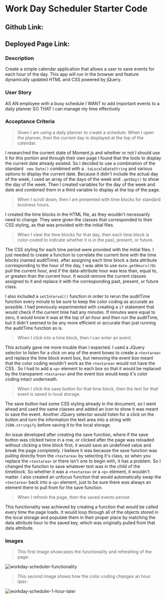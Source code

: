 # Work Day Scheduler Starter Code

## Github Link:

## Deployed Page Link:

### Description 
Create a simple calendar application that allows a user to save events for each hour of the day. This app will run in the browser and feature dynamically updated HTML and CSS powered by jQuery.

### User Story
AS AN employee with a busy schedule
I WANT to add important events to a daily planner
SO THAT I can manage my time effectively

### Acceptance Criteria
> Given I am using a daily planner to create a schedule:
> When I open the planner, then the current day is displayed at the top of the calendar.

I researched the current state of Moment.js and whether or not I should use it for this portion and through their own page I found that the tools to display the current date already existed. So I decided to use a combination of the standard ``` new Date()``` combined with a ```.toLocaleDateString``` and various options to display the current date. Because it didn't include the actual day of the week, I used an array of the days of the week and ```.getDay()``` to show the day of the week. Then I created variables for the day of the week and date and combined them in a third variable to display at the top of the page. 

> When I scroll down, then I am presented with time blocks for standard business hours.

I created the time blocks in the HTML file, as they wouldn't necessarily need to change. They were given the classes that corresponded to their CSS styling, as that was provided with the initial files. 

> When I view the time blocks for that day, then each time block is color-coded to indicate whether it is in the past, present, or future.

The CSS styling for each time period were provided with the initial files. I just needed to create a function to correlate the current time with the time blocks (named auditTime). after assigning each time block a data attribute corresponding to the hour of the day, I was able to use ```date.getHours()```to pull the current hour, and if the data-attribute hour was less than, equal to, or greaten than the current hour. It would remove the current classes assigned to it and replace it with the corresponding past, present, or future class. 

I also included a ```setInterval()``` function in order to rerun the auditTime function every minute to be sure to keep the color coding as accurate as possible. I had previously experimented with creating a ```if``` statement that would check if the current time had any minutes. If minutes were equal to zero, it would know it was at the top of an hour and then run the auditTime, but it didn't seemed to be any more efficient or accurate than just running the auditTime function as is. 

> When I click into a time block, then I can enter an event.
 
This actually gave me more trouble than I expected. I used a JQuery selector to listen for a click on any of the event boxes to create a ```<textarea>``` and replace the time block event box, but removing the event box meant that the color coding wouldn't work as the ```<textarea>``` would not have the CSS . So I had to add a ```<p>``` element to each box so that it would be replaced by the transparent ```<textarea>``` and the event box would keep it's color coding intact underneath. 

> When I click the save button for that time block, then the text for that event is saved in local storage.

The save button had some CSS styling already in the document, so I went ahead and used the same classes and added an icon to show it was meant to save the event. Another JQuery selector would listen for a click on the button and turn the information the text area into a string with ```JSON.stringify``` before saving it to the local storage. 

An issue developed after creating the save function, where if the save button was clicked twice in a row, or clicked after the page was reloaded without clicking a time block first, it would save an undefined value and break the page completely. I believe it was because the save function was pulling directly from the ```<textarea>``` by selecting it's class, so when you replace the ```<textarea>``` or there isn't one to begin with, it has a problem. So I changed the function to save whatever text was in the child of the timeblock. So whether it was a ```<textarea>``` or a ```<p>``` element, it wouldn't matter. I also created an unfocus function that would automatically swap the ```<textarea>``` back into a ```<p>``` element, just to be sure there was always an element there to pull from for the save function. 

> When I refresh the page, then the saved events persist.

This functionality was achieved by creating a function that would be called every time the page loads. It would loop through all of the objects stored in the local storage and populate them in their proper place by matching the data attribute hour to the saved key, which was originally pulled from that data attribute. 

### Images
> This first image showcases the functionality and refreshing of the page: 

![workday-scheduler-functionality](https://user-images.githubusercontent.com/90019024/144767366-5fbe913e-1ff1-4f5c-97ae-47c4af9db9dd.gif)

> This second image shows how the color coding changes an hour later: 

![workday-scheduler-1-hour-later](https://user-images.githubusercontent.com/90019024/144767376-c7a5ea49-feec-44e4-8ac8-35f703dcdac6.JPG)
